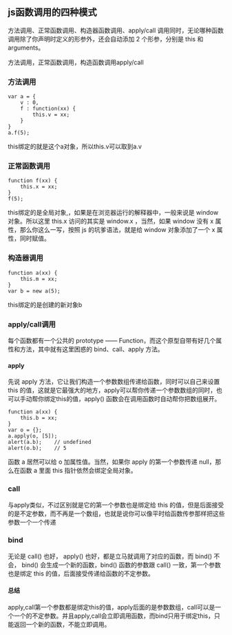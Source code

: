 ## js函数调用的四种模式
方法调用、正常函数调用、构造器函数调用、apply/call 调用同时，无论哪种函数调用除了你声明时定义的形参外，还会自动添加 2 个形参，分别是 this 和 arguments。  

方法调用，正常函数调用，构造函数调用apply/call

### 方法调用
```
var a = {    
    v : 0,    
    f : function(xx) {                
        this.v = xx;    
    }
}
a.f(5);
```
this绑定的就是这个a对象，所以this.v可以取到a.v

### 正常函数调用
```
function f(xx) {        
    this.x = xx;
}
f(5);
```

this绑定的是全局对象,，如果是在浏览器运行的解释器中，一般来说是 window 对象。所以这里 this.x 访问的其实是 window.x ，当然，如果 window 没有 x 属性，那么你这么一写，按照 js 的坑爹语法，就是给 window 对象添加了一个 x 属性，同时赋值。  

### 构造器调用
```
function a(xx) {        
    this.m = xx;
}
var b = new a(5);
```
this绑定的是创建的新对象b

### apply/call调用
每个函数都有一个公共的 prototype —— Function，而这个原型自带有好几个属性和方法，其中就有这里困惑的 bind、call、apply 方法。 
#### apply   
先说 apply 方法，它让我们构造一个参数数组传递给函数，同时可以自己来设置 this 的值，这就是它最强大的地方，apply可以帮你传递一个参数数组的同时，也可以手动帮你绑定this的值，apply() 函数会在调用函数时自动帮你把数组展开。
```
function a(xx) {        
    this.b = xx;
}
var o = {};
a.apply(o, [5]);
alert(a.b);    // undefined
alert(o.b);    // 5
```
函数 a 居然可以给 o 加属性值。当然，如果你 apply 的第一个参数传递 null，那么在函数 a 里面 this 指针依然会绑定全局对象。

### call
与apply类似，不过区别就是它的第一个参数也是绑定给 this 的值，但是后面接受的是不定参数，而不再是一个数组，也就是说你可以像平时给函数传参那样把这些参数一个一个传递

### bind
无论是 call() 也好， apply() 也好，都是立马就调用了对应的函数，而 bind() 不会， bind() 会生成一个新的函数，bind() 函数的参数跟 call() 一致，第一个参数也是绑定 this 的值，后面接受传递给函数的不定参数。   


#### 总结
apply,call第一个参数都是绑定this的值，apply后面的是参数数组，call可以是一个一个的不定参数。并且apply,call会立即调用函数，而bind只用于绑定this，只能返回一个新的函数，不能立即调用。